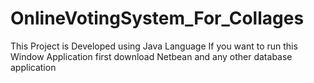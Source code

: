 # OnlineVotingSystem_For_Collages
This Project is Developed using Java Language
If you want to run this Window Application first download Netbean and any other database application
